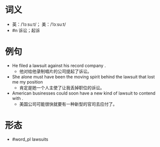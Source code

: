 # 词义
- 英：/ˈlɔːsuːt/； 美：/ˈlɔːsuːt/
- #n 诉讼；起诉
# 例句
- He filed a lawsuit against his record company .
	- 他对给他录制唱片的公司提起了诉讼。
- She alone must have been the moving spirit behind the lawsuit that lost me my position
	- 肯定是她一个人主使了让我丢掉职位的诉讼。
- American businesses could soon have a new kind of lawsuit to contend with .
	- 美国公司可能很快就要有一种新型的官司去应付了。
# 形态
- #word_pl lawsuits
